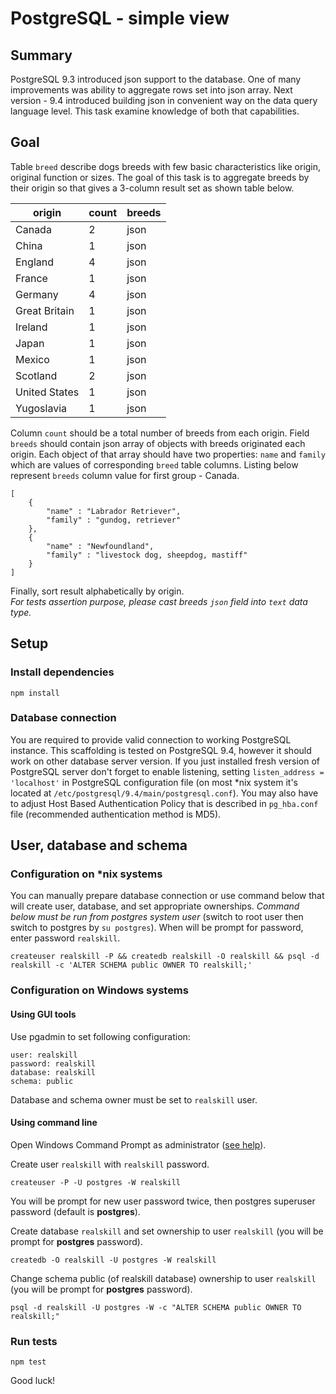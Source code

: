 # PostgreSQL - simple view

## Summary

PostgreSQL 9.3 introduced json support to the database. One of many improvements was ability to aggregate rows set into json array. Next version - 9.4 introduced building json in convenient way on the data query language level. This task examine knowledge 
of both that capabilities.

## Goal

Table `breed` describe dogs breeds with few basic characteristics like origin, original function or sizes. The goal of this task is to aggregate breeds by their origin so that gives a 3-column result set as shown table below.

| origin | count | breeds |
|--------|-------|--------|
| Canada | 2 | json |
| China | 1 | json |
| England | 4 | json |
| France | 1 | json |
| Germany | 4 | json |
| Great Britain | 1 | json |
| Ireland | 1 | json |
| Japan | 1 | json |
| Mexico | 1 | json |
| Scotland | 2 | json |
| United States | 1 | json |
| Yugoslavia | 1 | json |

Column `count` should be a total number of breeds from each origin. 
Field `breeds` should contain json array of objects with breeds originated each origin. Each object of that array should have two properties: `name` and `family` which are values of corresponding `breed` table columns. Listing below represent `breeds` column 
value for first group - Canada.

```
[
    {
        "name" : "Labrador Retriever", 
        "family" : "gundog, retriever"
    }, 
    {
        "name" : "Newfoundland",
        "family" : "livestock dog, sheepdog, mastiff"
    }
]
```

Finally, sort result alphabetically by origin.  
*For tests assertion purpose, please cast breeds `json` field into `text` data type.*

## Setup

### Install dependencies 

```
npm install
```
 
### Database connection

You are required to provide valid connection to working PostgreSQL instance. This scaffolding is tested on PostgreSQL 9.4, however it should work on other 
database server version. 
If you just installed fresh version of PostgreSQL server don't forget to enable listening, setting `listen_address = 'localhost'` in PostgreSQL configuration
 file (on most *nix system it's located at `/etc/postgresql/9.4/main/postgresql.conf`). You may also have to adjust Host Based Authentication Policy that is 
 described in `pg_hba.conf` file (recommended authentication method is MD5).
 
## User, database and schema

### Configuration on *nix systems

You can manually prepare database connection or use command below that will create user, database, and set appropriate ownerships.
*Command below must be run from postgres system user* (switch to root user then switch to postgres by `su postgres`). When will be prompt for password, enter
 password `realskill`.
```  
createuser realskill -P && createdb realskill -O realskill && psql -d realskill -c 'ALTER SCHEMA public OWNER TO realskill;'
```

### Configuration on Windows systems

#### Using GUI tools
Use pgadmin to set following configuration:
```
user: realskill
password: realskill
database: realskill
schema: public
```
Database and schema owner must be set to `realskill` user.

#### Using command line

Open Windows Command Prompt as administrator ([see help](https://technet.microsoft.com/en-us/library/cc947813.aspx)).

Create user `realskill` with `realskill` password.

```
createuser -P -U postgres -W realskill
```

You will be prompt for new user password twice, then postgres superuser password (default is **postgres**).

Create database `realskill` and set ownership to user `realskill` (you will be prompt for **postgres** password).

```
createdb -O realskill -U postgres -W realskill
```

Change schema public (of realskill database) ownership to user `realskill` (you will be prompt for **postgres** password).

```
psql -d realskill -U postgres -W -c "ALTER SCHEMA public OWNER TO realskill;"
```

### Run tests

    npm test

Good luck!
